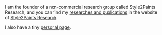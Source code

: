 I am the founder of a non-commercial research group called Style2Paints Research, and you can find my [researches and publications](https://lllyasviel.github.io/Style2PaintsResearch) in the website of [Style2Paints Research](https://lllyasviel.github.io/Style2PaintsResearch).

I also have a tiny [personal page](https://lllyasviel.github.io/Style2PaintsResearch/lvmin).
